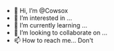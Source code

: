 - 👋 Hi, I’m @Cowsox
- 👀 I’m interested in ...
- 🌱 I’m currently learning ...
- 💞️ I’m looking to collaborate on ...
- 📫 How to reach me... Don't

<!---
Cowsox/Cowsox is a ✨ special ✨ repository because its `README.md` (this file) appears on your GitHub profile.
You can click the Preview link to take a look at your changes.
--->
